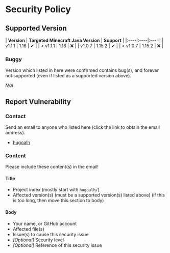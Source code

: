 # Security Policy

## Supported Version

| **Version** | **Targeted Minecraft Java Version** | **Support** |
|:----|:----|:---=|
| v1.1.1 | 1.16 | ✔ |
| < v1.1.1 | 1.16 | ❌ |
| v1.0.7 | 1.15.2 | ✔ |
| < v1.0.7 | 1.15.2 | ❌ |

### Buggy

Version which listed in here were confirmed contains bug(s), and forever not supported (even if listed as a supported version above).

*N/A*.

## Report Vulnerability

### Contact

Send an email to anyone who listed here (click the link to obtain the email address).

- [hugoalh](https://github.com/hugoalh)

### Content

Please include these content(s) in the email!

#### Title

- Project index (mostly start with `hugoalh/`)
- Affected version(s) (must be a supported version(s) listed above) (if this is too long, then move this section to body)

#### Body

- Your name, or GitHub account
- Affected file(s)
- Issue(s) to cause this security issue
- *\[Optional\]* Security level
- *\[Optional\]* Reference of this security issue
